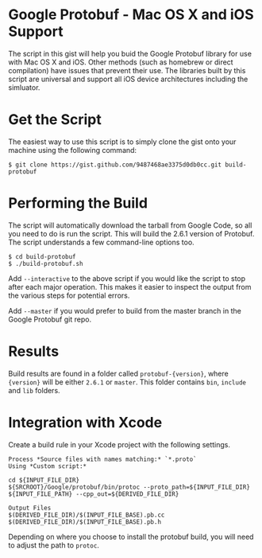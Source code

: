 # Google Protobuf - Mac OS X and iOS Support

The script in this gist will help you buid the Google Protobuf library for use
with Mac OS X and iOS.  Other methods (such as homebrew or direct compilation)
have issues that prevent their use. The libraries built by this script are
universal and support all iOS device architectures including the simluator.

# Get the Script

The easiest way to use this script is to simply clone the gist onto your
machine using the following command:

```
$ git clone https://gist.github.com/9487468ae3375d0db0cc.git build-protobuf
```

# Performing the Build

The script will automatically download the tarball from Google Code, so
all you need to do is run the script. This will build the 2.6.1 version of
Protobuf. The script understands a few command-line options too.

```
$ cd build-protobuf
$ ./build-protobuf.sh
```

Add `--interactive` to the above script if you would like the script to stop
after each major operation. This makes it easier to inspect the output from
the various steps for potential errors.

Add `--master` if you would prefer to build from the master branch in the 
Google Protobuf git repo.

# Results

Build results are found in a folder called `protobuf-{version}`, where `{version}` 
will be either `2.6.1` or `master`.  This folder contains `bin`, `include` and `lib` folders.  

# Integration with Xcode

Create a build rule in your Xcode project with the following settings.

    Process *Source files with names matching:* `*.proto`
    Using *Custom script:*

    cd ${INPUT_FILE_DIR}
    ${SRCROOT}/Google/protobuf/bin/protoc --proto_path=${INPUT_FILE_DIR} ${INPUT_FILE_PATH} --cpp_out=${DERIVED_FILE_DIR}

    Output Files
    $(DERIVED_FILE_DIR)/$(INPUT_FILE_BASE).pb.cc
    $(DERIVED_FILE_DIR)/$(INPUT_FILE_BASE).pb.h

Depending on where you choose to install the protobuf build, you will 
need to adjust the path to `protoc`.

